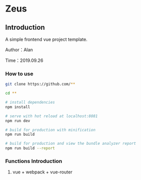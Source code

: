 # Zeus

## Introduction
A simple frontend vue project template.

Author：Alan  

Time：2019.09.26

### How to use
``` bash
git clone https://github.com/**

cd **

# install dependencies
npm install

# serve with hot reload at localhost:8081
npm run dev

# build for production with minification
npm run build

# build for production and view the bundle analyzer report
npm run build --report
```

### Functions Introduction
1. vue + webpack + vue-router